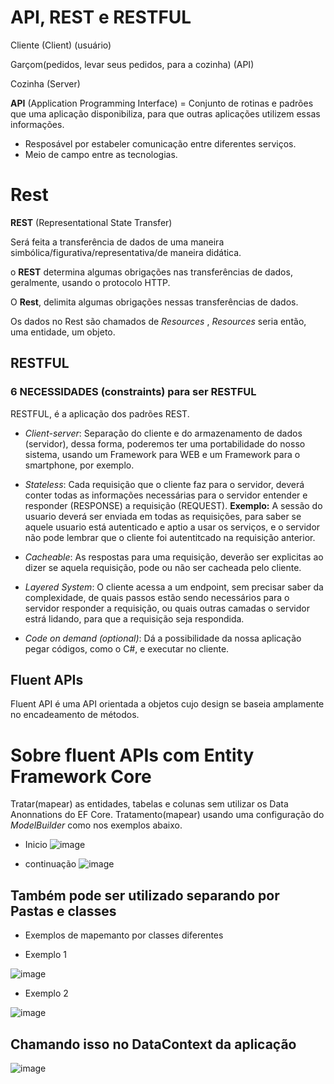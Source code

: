 # API, REST e RESTFUL

Cliente (Client) (usuário)

Garçom(pedidos, levar seus pedidos, para a cozinha) (API)

Cozinha (Server)

**API** (Application Programming Interface) = Conjunto de rotinas e padrões que uma aplicação disponibiliza, para que outras aplicações utilizem essas informações.

- Resposável por estabeler comunicação entre diferentes serviços.
- Meio de campo entre as tecnologias.

# Rest

**REST** (Representational State Transfer)

Será feita a transferência de dados de uma maneira simbólica/figurativa/representativa/de maneira didática.

o **REST** determina algumas obrigações nas transferências de dados, geralmente, usando o protocolo HTTP.

O **Rest**, delimita algumas obrigações nessas transferências de dados.

Os dados no Rest são chamados de *Resources* , *Resources* seria então, uma entidade, um objeto.

## RESTFUL
### 6 NECESSIDADES (constraints) para ser RESTFUL

RESTFUL, é a aplicação dos padrões REST.

- _Client-server_: Separação do cliente e do armazenamento de dados (servidor), dessa forma, poderemos ter uma portabilidade do nosso sistema, usando um Framework para WEB e um Framework para o smartphone, por exemplo.

- _Stateless_: Cada requisição que o cliente faz para o servidor, deverá conter todas as informações necessárias para o servidor entender e responder (RESPONSE) a requisição (REQUEST). __Exemplo:__ A sessão do usuario deverá ser enviada em todas as requisições, para saber se aquele usuario está autenticado e aptio a usar os serviços, e o servidor não pode lembrar que o cliente foi autentitcado na requisição anterior.

- _Cacheable_: As respostas para uma requisição, deverão ser explicitas ao dizer se aquela requisição, pode ou não ser cacheada pelo cliente.

- _Layered System_: O cliente acessa a um endpoint, sem precisar saber da complexidade, de quais passos estão sendo necessários para o servidor responder a requisição, ou quais outras camadas o servidor estrá lidando, para que a requisição seja respondida.

- _Code on demand (optional)_: Dá a possibilidade da nossa aplicação pegar códigos, como o C#, e executar no cliente.


## Fluent APIs

Fluent API é uma API orientada a objetos cujo design se baseia amplamente no encadeamento de métodos. 

# Sobre fluent APIs com Entity Framework Core
Tratar(mapear) as entidades, tabelas e colunas sem utilizar os Data Anonnations do EF Core.
Tratamento(mapear) usando uma configuração do *ModelBuilder* como nos exemplos abaixo.

- Inicio 
![image](https://user-images.githubusercontent.com/58439854/101818026-0a142d80-3b02-11eb-98ba-dd85a049c7df.png)

- continuação
![image](https://user-images.githubusercontent.com/58439854/101817903-df29d980-3b01-11eb-82e4-d57fff7af569.png)

## Também pode ser utilizado separando por Pastas e classes

- Exemplos de mapemanto por classes diferentes

- Exemplo 1

![image](https://user-images.githubusercontent.com/58439854/101818789-1ea4f580-3b03-11eb-8c7a-c6dbdeece845.png)

- Exemplo 2

![image](https://user-images.githubusercontent.com/58439854/101818834-2ebcd500-3b03-11eb-8138-2a902be69154.png)


## Chamando isso no DataContext da aplicação
![image](https://user-images.githubusercontent.com/58439854/101818907-4e53fd80-3b03-11eb-9a63-01f22ce4361f.png)